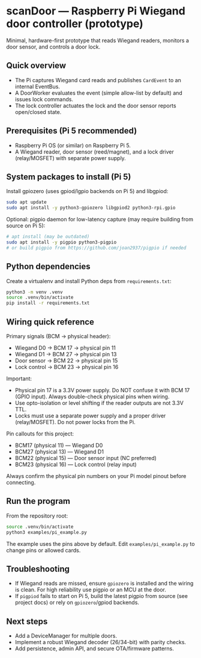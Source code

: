 # scanDoor — Raspberry Pi Wiegand door controller (prototype)

Minimal, hardware-first prototype that reads Wiegand readers, monitors a door sensor, and controls a door lock.

Quick overview
--------------
- The Pi captures Wiegand card reads and publishes `CardEvent` to an internal EventBus.
- A DoorWorker evaluates the event (simple allow-list by default) and issues lock commands.
- The lock controller actuates the lock and the door sensor reports open/closed state.

Prerequisites (Pi 5 recommended)
--------------------------------
- Raspberry Pi OS (or similar) on Raspberry Pi 5.
- A Wiegand reader, door sensor (reed/magnet), and a lock driver (relay/MOSFET) with separate power supply.

System packages to install (Pi 5)
---------------------------------
Install gpiozero (uses gpiod/lgpio backends on Pi 5) and libgpiod:

```bash
sudo apt update
sudo apt install -y python3-gpiozero libgpiod2 python3-rpi.gpio
```

Optional: pigpio daemon for low-latency capture (may require building from source on Pi 5):

```bash
# apt install (may be outdated)
sudo apt install -y pigpio python3-pigpio
# or build pigpio from https://github.com/joan2937/pigpio if needed
```

Python dependencies
-------------------
Create a virtualenv and install Python deps from `requirements.txt`:

```bash
python3 -m venv .venv
source .venv/bin/activate
pip install -r requirements.txt
```

Wiring quick reference
----------------------
Primary signals (BCM → physical header):

- Wiegand D0 -> BCM 17  -> physical pin 11
- Wiegand D1 -> BCM 27  -> physical pin 13
- Door sensor  -> BCM 22 -> physical pin 15
- Lock control  -> BCM 23 -> physical pin 16

Important:
- Physical pin 17 is a 3.3V power supply. Do NOT confuse it with BCM 17 (GPIO input). Always double-check physical pins when wiring.
- Use opto-isolation or level shifting if the reader outputs are not 3.3V TTL.
- Locks must use a separate power supply and a proper driver (relay/MOSFET). Do not power locks from the Pi.

Pin callouts for this project:

- BCM17 (physical 11) — Wiegand D0
- BCM27 (physical 13) — Wiegand D1
- BCM22 (physical 15) — Door sensor input (NC preferred)
- BCM23 (physical 16) — Lock control (relay input)

Always confirm the physical pin numbers on your Pi model pinout before connecting.

Run the program
---------------
From the repository root:

```bash
source .venv/bin/activate
python3 examples/pi_example.py
```

The example uses the pins above by default. Edit `examples/pi_example.py` to change pins or allowed cards.

Troubleshooting
---------------
- If Wiegand reads are missed, ensure `gpiozero` is installed and the wiring is clean. For high reliability use pigpio or an MCU at the door.
- If `pigpiod` fails to start on Pi 5, build the latest pigpio from source (see project docs) or rely on `gpiozero`/gpiod backends.

Next steps
----------
- Add a DeviceManager for multiple doors.
- Implement a robust Wiegand decoder (26/34-bit) with parity checks.
- Add persistence, admin API, and secure OTA/firmware patterns.
